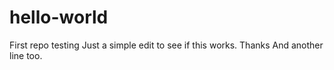 # hello-world
First repo testing
Just a simple edit to see if this works.  Thanks
And another line too.
